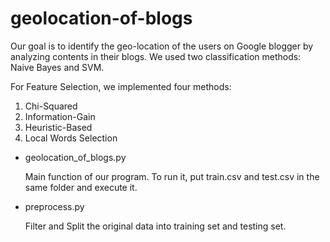 # geolocation-of-blogs

Our goal is to identify the geo-location of the users on Google blogger by analyzing contents in their blogs.
We used two classification methods: Naive Bayes and SVM.

For Feature Selection, we implemented four methods:
1. Chi-Squared
2. Information-Gain
3. Heuristic-Based
4. Local Words Selection


* geolocation_of_blogs.py

    Main function of our program. To run it, put train.csv and test.csv in the same folder and execute it.

* preprocess.py

    Filter and Split the original data into training set and testing set.

